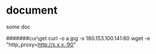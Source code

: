 # document
some doc


#######cur\get
curl -o a.jpg -x 180.153.100.141:80 
wget -e "http_proxy=http://x.x.x.:90" 
